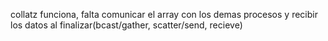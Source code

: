 collatz funciona, falta comunicar el array con los demas procesos y recibir los datos al finalizar(bcast/gather, scatter/send, recieve)
